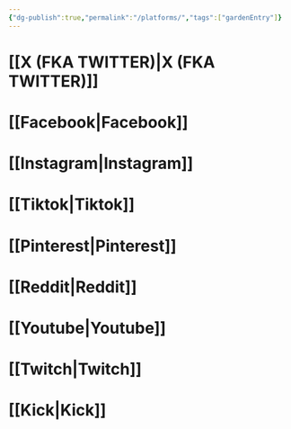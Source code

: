 ```yaml
---
{"dg-publish":true,"permalink":"/platforms/","tags":["gardenEntry"]}
---
```


# [[X (FKA TWITTER)\|X (FKA TWITTER)]]
# [[Facebook\|Facebook]]
# [[Instagram\|Instagram]]
# [[Tiktok\|Tiktok]]
# [[Pinterest\|Pinterest]]
# [[Reddit\|Reddit]]
# [[Youtube\|Youtube]]
# [[Twitch\|Twitch]]
# [[Kick\|Kick]]






